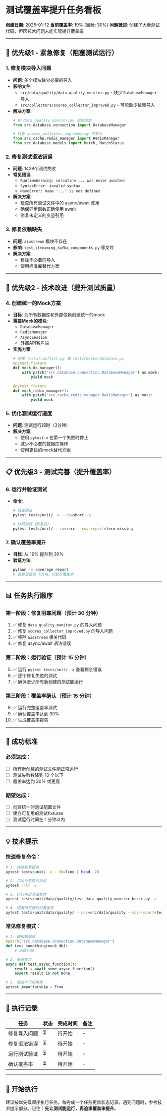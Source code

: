 # 测试覆盖率提升任务看板
**创建日期**: 2025-01-12
**当前覆盖率**: 19% (目标: 30%)
**问题概述**: 创建了大量测试代码，但因技术问题未能实际提升覆盖率

---

## 🚨 优先级1 - 紧急修复（阻塞测试运行）

### 1. 修复模块导入问题
- **问题**: 多个模块缺少必要的导入
- **影响文件**:
  - `src/data/quality/data_quality_monitor.py` - 缺少 `DatabaseManager` 导入
  - `src/collectors/scores_collector_improved.py` - 可能缺少依赖导入
- **解决方案**:
  ```python
  # 在 data_quality_monitor.py 顶部添加
  from src.database.connection import DatabaseManager

  # 检查 scores_collector_improved.py 的导入
  from src.cache.redis_manager import RedisManager
  from src.database.models import Match, MatchStatus
  ```

### 2. 修复测试语法错误
- **问题**: 1428个测试失败
- **常见错误**:
  - `RuntimeWarning: coroutine ... was never awaited`
  - `SyntaxError: invalid syntax`
  - `NameError: name '...' is not defined`
- **解决方案**:
  - 检查所有测试文件中的 async/await 使用
  - 确保异步函数正确使用 await
  - 修复未定义的变量引用

### 3. 修复依赖缺失
- **问题**: `aiostream` 模块不存在
- **影响**: `test_streaming_kafka_components.py` 等文件
- **解决方案**:
  - 移除不必要的导入
  - 使用标准库替代方案

---

## 🔧 优先级2 - 技术改进（提升测试质量）

### 4. 创建统一的Mock方案
- **目标**: 为所有数据库和外部依赖创建统一的mock
- **需要Mock的模块**:
  - `DatabaseManager`
  - `RedisManager`
  - `AsyncSession`
  - 外部API客户端
- **实施方案**:
  ```python
  # 创建 tests/conftest.py 或 tests/mocks/database.py
  @pytest.fixture
  def mock_db_manager():
      with patch('src.database.connection.DatabaseManager') as mock:
          yield mock

  @pytest.fixture
  def mock_redis_manager():
      with patch('src.cache.redis_manager.RedisManager') as mock:
          yield mock
  ```

### 5. 优化测试运行速度
- **问题**: 测试运行超时（3分钟）
- **解决方案**:
  - 使用 `pytest-x` 在第一个失败时停止
  - 减少不必要的数据库操作
  - 使用更快的mock替代方案

---

## 📋 优先级3 - 测试完善（提升覆盖率）

### 6. 运行并验证测试
- **命令**:
  ```bash
  # 快速验证
  pytest tests/unit/ -x --tb=short -q

  # 详细验证（修复后）
  pytest tests/unit/ --cov=src --cov-report=term-missing
  ```

### 7. 确认覆盖率提升
- **目标**: 从 19% 提升到 30%
- **验证方法**:
  ```bash
  python -m coverage report
  # 查看是否有 TOTAL 行显示覆盖率
  ```

---

## 📊 任务执行顺序

### 第一阶段：修复阻塞问题（预计 30 分钟）
1. ✅ 修复 `data_quality_monitor.py` 的导入问题
2. ✅ 修复 `scores_collector_improved.py` 的导入问题
3. ✅ 移除 `aiostream` 相关代码
4. ✅ 修复 async/await 语法错误

### 第二阶段：运行验证（预计 15 分钟）
5. ✅ 运行 `pytest tests/unit/ -x` 查看剩余错误
6. ✅ 逐个修复失败的测试
7. ✅ 确保至少所有新创建的测试能运行

### 第三阶段：覆盖率确认（预计 15 分钟）
8. ✅ 运行完整覆盖率测试
9. ✅ 确认覆盖率达到 30%
10. ✅ 生成覆盖率报告

---

## 🎯 成功标准

### 必须达成：
- [ ] 所有新创建的测试文件能正常运行
- [ ] 测试失败数降到 10 个以下
- [ ] 覆盖率达到 30% 或更高

### 期望达成：
- [ ] 创建统一的测试配置文件
- [ ] 建立可复用的测试fixtures
- [ ] 测试运行时间在 1 分钟以内

---

## 💡 技术提示

### 快速修复命令：
```bash
# 1. 快速查看错误
pytest tests/unit/ -x --tb=line | head -20

# 2. 只运行失败的测试
pytest --lf -v

# 3. 运行特定测试文件
pytest tests/unit/data/quality/test_data_quality_monitor_basic.py -v

# 4. 查看特定模块的覆盖率
pytest tests/unit/data/quality/ --cov=src/data/quality --cov-report=term
```

### 常见修复模式：
```python
# 1. 模拟数据库
@patch('src.database.connection.DatabaseManager')
def test_something(mock_db):
    # 测试代码

# 2. 处理异步
async def test_async_function():
    result = await some_async_function()
    assert result is not None

# 3. 跳过不可用模块
pytest.importorskip = True
```

---

## 📝 执行记录

| 任务 | 状态 | 完成时间 | 备注 |
|------|------|----------|------|
| 修复导入问题 | ⏳ | 待开始 | - |
| 修复语法错误 | ⏳ | 待开始 | - |
| 运行测试验证 | ⏳ | 待开始 | - |
| 确认覆盖率 | ⏳ | 待开始 | - |

---

## 🚀 开始执行

建议按优先级顺序执行任务，每完成一个任务更新状态记录。遇到问题时，参考技术提示部分。记住：**先让测试能运行，再追求覆盖率提升**。